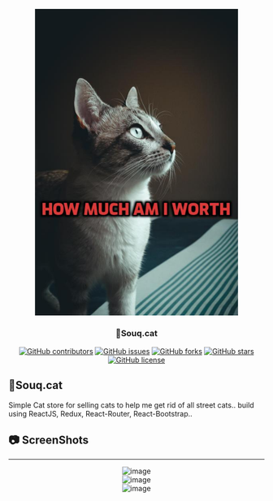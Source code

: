 <p align="center">
  <a href="" rel="noopener">
 <img width=400px  src="https://github.com/AbdallahHemdan/Souq.Cat/blob/master/Images/addtext_com_MTQ1OTAyMjg0OTk.jpg" alt="Souq.Cat image"></a>
</p>

<h3 align="center">🛒Souq.cat </h3>

<div align="center">

[![GitHub contributors](https://img.shields.io/github/contributors/AbdallahHemdan/15PuzzleGame)](https://github.com/AbdallahHemdan/15PuzzleGame/contributors)
[![GitHub issues](https://img.shields.io/github/issues/AbdallahHemdan/15PuzzleGame)](https://github.com/AbdallahHemdan/15PuzzleGame/issues)
[![GitHub forks](https://img.shields.io/github/forks/AbdallahHemdan/15PuzzleGame)](https://github.com/AbdallahHemdan/15PuzzleGame/network)
[![GitHub stars](https://img.shields.io/github/stars/AbdallahHemdan/15PuzzleGame)](https://github.com/AbdallahHemdan/15PuzzleGame/stargazers)
[![GitHub license](https://img.shields.io/github/license/AbdallahHemdan/15PuzzleGame)](https://github.com/AbdallahHemdan/15PuzzleGame/blob/master/LICENSE)

</div>


## 🛒Souq.cat 


Simple Cat store for selling cats to help me get rid of all street cats.. build using ReactJS, Redux, React-Router, React-Bootstrap..

## 📷 ScreenShots 
-------------------

<div align="center">
  
![image](https://user-images.githubusercontent.com/40190772/76119094-5ff9f900-5ff7-11ea-929b-b58a21cba4bc.png)
<br/>
![image](https://user-images.githubusercontent.com/40190772/76120739-cdf3ef80-5ffa-11ea-97b8-cfef5344d7cc.png)
<br/>
![image](https://user-images.githubusercontent.com/40190772/76120979-55416300-5ffb-11ea-9613-e9d97bcc76fb.png)


</div>


